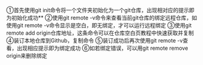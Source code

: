 ①首先使用git init命令将一个文件夹初始化为一个git仓库，出现相对应的提示即为初始化成功**
②使用git remote -v命令来查看当前git仓库的绑定远程仓库，如使用git remote -v命令显示是空白，即无绑定，才可以运行远程绑定
③使用git remote add origin仓库地址，这条命令可以在仓库空白页教程中快速获取并复制
④装订本地仓库到Github，复制命令
⑤装订成功后再次使用git remote -v查看，出现相应提示即为绑定成功
⑥如若绑定错误，可以用git remote remove origin来删除绑定

